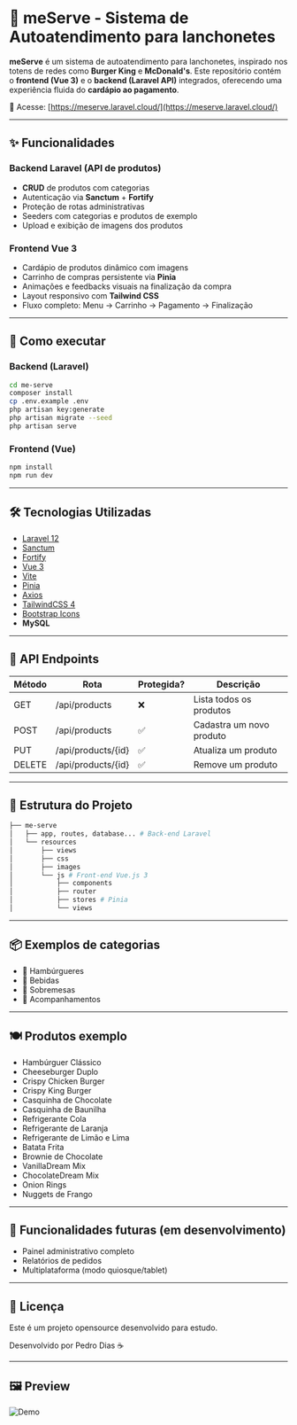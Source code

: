 # 🍔 meServe - Sistema de Autoatendimento para lanchonetes

**meServe** é um sistema de autoatendimento para lanchonetes, inspirado nos totens de redes como **Burger King** e **McDonald's**. Este repositório contém o **frontend (Vue 3)** e o **backend (Laravel API)** integrados, oferecendo uma experiência fluida do **cardápio ao pagamento**.

🔗 Acesse: [https://meserve.laravel.cloud/](https://meserve.laravel.cloud/)

---

## ✨ Funcionalidades

### Backend Laravel (API de produtos)

- **CRUD** de produtos com categorias
- Autenticação via **Sanctum** + **Fortify**
- Proteção de rotas administrativas
- Seeders com categorias e produtos de exemplo
- Upload e exibição de imagens dos produtos

### Frontend Vue 3

- Cardápio de produtos dinâmico com imagens
- Carrinho de compras persistente via **Pinia**
- Animações e feedbacks visuais na finalização da compra
- Layout responsivo com **Tailwind CSS**
- Fluxo completo: Menu → Carrinho → Pagamento → Finalização

---

## 🚀 Como executar

### Backend (Laravel)

```bash
cd me-serve
composer install
cp .env.example .env
php artisan key:generate
php artisan migrate --seed
php artisan serve
```

### Frontend (Vue)

```bash
npm install
npm run dev
```

---

## 🛠️ Tecnologias Utilizadas

- [Laravel 12](https://laravel.com/)
- [Sanctum](https://github.com/laravel/sanctum)
- [Fortify](https://github.com/laravel/fortify)
- [Vue 3](https://vuejs.org/)
- [Vite](https://vite.dev/)
- [Pinia](https://pinia.vuejs.org/)
- [Axios](https://axios-http.com/ptbr/docs/intro)
- [TailwindCSS 4](https://tailwindcss.com/)
- [Bootstrap Icons](https://icons.getbootstrap.com/)
- **MySQL**

---

## 📢 API Endpoints

| Método | Rota               | Protegida? | Descrição                   |
|--------|--------------------|------------|-----------------------------|
| GET    | /api/products      |     ❌    | Lista todos os produtos     |
| POST   | /api/products      |     ✅    | Cadastra um novo produto    |
| PUT    | /api/products/{id} |     ✅    | Atualiza um produto         |
| DELETE | /api/products/{id} |     ✅    | Remove um produto           |

---

## 📂 Estrutura do Projeto

```bash
├── me-serve
│   ├── app, routes, database... # Back-end Laravel
│   └── resources
│       ├── views
│       ├── css
│       ├── images
│       └── js # Front-end Vue.js 3
│           ├── components
│           ├── router
│           ├── stores # Pinia
│           └── views
```

---

## 📦 Exemplos de categorias

- 🍔 Hambúrgueres
- 🥤 Bebidas
- 🍦 Sobremesas
- 🍟 Acompanhamentos

---

## 🍽️ Produtos exemplo

- Hambúrguer Clássico
- Cheeseburger Duplo
- Crispy Chicken Burger
- Crispy King Burger
- Casquinha de Chocolate
- Casquinha de Baunilha
- Refrigerante Cola
- Refrigerante de Laranja
- Refrigerante de Limão e Lima
- Batata Frita
- Brownie de Chocolate
- VanillaDream Mix
- ChocolateDream Mix
- Onion Rings
- Nuggets de Frango

---

## 🧪 Funcionalidades futuras (em desenvolvimento)

- Painel administrativo completo
- Relatórios de pedidos
- Multiplataforma (modo quiosque/tablet)

---

## 📜 Licença

Este é um projeto opensource desenvolvido para estudo.

Desenvolvido por Pedro Dias ☕

---

## 🖼️ Preview

![Demo](https://github.com/pedrovpdias/me-serve/blob/main/public/demo.gif?raw=true)
